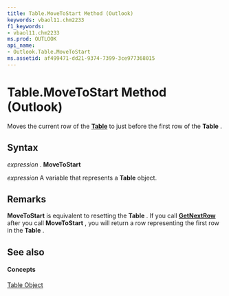 ```yaml
---
title: Table.MoveToStart Method (Outlook)
keywords: vbaol11.chm2233
f1_keywords:
- vbaol11.chm2233
ms.prod: OUTLOOK
api_name:
- Outlook.Table.MoveToStart
ms.assetid: af499471-dd21-9374-7399-3ce977368015
---
```



# Table.MoveToStart Method (Outlook)

Moves the current row of the  **[Table](table-object-outlook.md)** to just before the first row of the **Table** .


## Syntax

 _expression_ . **MoveToStart**

 _expression_ A variable that represents a **Table** object.


## Remarks

 **MoveToStart** is equivalent to resetting the **Table** . If you call **[GetNextRow](table-getnextrow-method-outlook.md)** after you call **MoveToStart** , you will return a row representing the first row in the **Table** .


## See also


#### Concepts


[Table Object](table-object-outlook.md)

